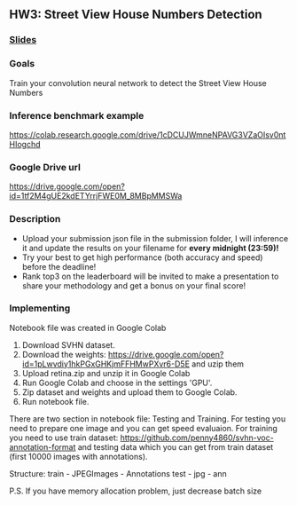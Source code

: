 ## HW3: Street View House Numbers Detection

### [Slides](https://docs.google.com/presentation/d/1T_Idlxsx5N4W1DMVzkFz_dji0JbKl5l472PKKv5LB8w/edit)
### Goals
Train your convolution neural network to detect the Street View House Numbers
### Inference benchmark example
https://colab.research.google.com/drive/1cDCUJWmneNPAVG3VZaOIsv0ntHIogchd

### Google Drive url
https://drive.google.com/open?id=1tf2M4gUE2kdETYrrjFWE0M_8MBpMMSWa

### Description
- Upload your submission json file in the submission folder, I will inference it and update the results on your filename for **every midnight (23:59)!**
- Try your best to get high performance (both accuracy and speed) before the deadline!
- Rank top3 on the leaderboard will be invited to make a presentation to share your methodology and get a bonus on your final score!

### Implementing
Notebook file was created in Google Colab
1. Download SVHN dataset.
2. Download the weights: https://drive.google.com/open?id=1pLwvdiy1hkPGxGHKjmFFHMwPXvr6-D5E and uzip them
3. Upload retina.zip and unzip it in Google Colab
4. Run Google Colab and choose in the settings 'GPU'.
5. Zip dataset and weights and upload them to Google Colab.
6. Run notebook file.

There are two section in notebook file: Testing and Training. For testing you need to prepare one image and you can get speed evaluaion.
For training you need to use train dataset: https://github.com/penny4860/svhn-voc-annotation-format and testing data which you can get from train dataset (first 10000 images with annotations).


Structure:
train
    - JPEGImages
    - Annotations
test
    - jpg
    - ann


P.S. If you have memory allocation problem, just decrease batch size
